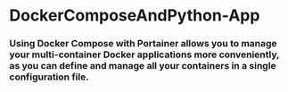 # DockerComposeAndPython-App
### Using Docker Compose with __Portainer__ allows you to manage your multi-container Docker applications more conveniently, as you can define and manage all your containers in a single configuration file.
